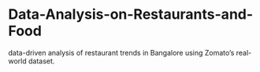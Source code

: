 # Data-Analysis-on-Restaurants-and-Food
data-driven analysis of restaurant trends in Bangalore using Zomato’s real-world dataset.
